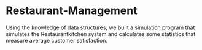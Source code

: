 # Restaurant-Management

Using the knowledge of data structures, we built a simulation program that simulates the Restaurantkitchen system and calculates some statistics that measure average customer satisfaction.
